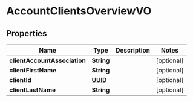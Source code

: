 
# AccountClientsOverviewVO

## Properties
Name | Type | Description | Notes
------------ | ------------- | ------------- | -------------
**clientAccountAssociation** | **String** |  |  [optional]
**clientFirstName** | **String** |  |  [optional]
**clientId** | [**UUID**](UUID.md) |  |  [optional]
**clientLastName** | **String** |  |  [optional]



